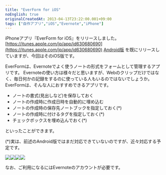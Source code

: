 ```yaml
---
title: "EverForm for iOS"
noEnglish: true
originalCreatedAt: 2013-04-13T23:22:00.001+09:00
tags: ["自作アプリ","iOS","Evernote","iPhone"]
---
```

iPhoneアプリ『EverForm for iOS』をリリースしました。
[https://itunes.apple.com/jp/app/id630680690](https://itunes.apple.com/jp/app/id630680690)
[Android版](https://play.google.com/store/apps/details?id=com.sika524.android.everform) を既にリリースしていますが、今回はそのiOS版です。
<!--more-->
EverFormは、Evernoteでよく使うノートの形式をフォームとして管理するアプリです。
Evernoteの使い方は様々だと思いますが、Webのクリップだけではなく、毎日何かの記録をするのに使っている人もいるのではないでしょうか。 EverFormは、そんな人におすすめできるアプリです。

- ノートの書式(見出しなど)を保存しておく
- ノートの作成時に作成日時を自動的に埋め込む
- ノートの作成時の保存先ノートブックを指定しておく(\*)
- ノートの作成時に付けるタグを指定しておく(\*)
- チェックボックスを埋め込んでおく(\*)

といったことができます。

(\*)実は、前述のAndroid版ではまだ対応できていないのですが、近々対応する予定です。

[![](/img/2013-04-everform-for-ios_1.png)](/img/2013-04-everform-for-ios_1.png)[![](/img/2013-04-everform-for-ios_2.png)](/img/2013-04-everform-for-ios_2.png)[![](/img/2013-04-everform-for-ios_3.png)](/img/2013-04-everform-for-ios_3.png)[![](/img/2013-04-everform-for-ios_4.png)](/img/2013-04-everform-for-ios_4.png)

なお、ご利用になるにはEvernoteのアカウントが必要です。
